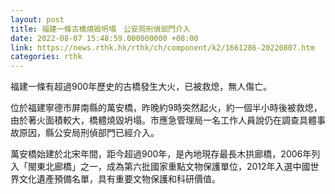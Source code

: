 ```yaml
---
layout: post
title: 福建一條古橋燒毀坍塌　公安局刑偵部門介入
date: 2022-08-07 15:48:59.000000000 +08:00
link: https://news.rthk.hk/rthk/ch/component/k2/1661286-20220807.htm
categories: rthk
---
```


福建一條有超過900年歷史的古橋發生大火，已被救熄，無人傷亡。

位於福建寧德市屏南縣的萬安橋，昨晚約9時突然起火，約一個半小時後被救熄，由於著火面積較大，橋體燒毀坍塌。市應急管理局一名工作人員說仍在調查具體事故原因，縣公安局刑偵部門已經介入。

萬安橋始建於北宋年間，距今超過900年，是內地現存最長木拱廊橋，2006年列入「閩東北廊橋」之一，成為第六批國家重點文物保護單位，2012年入選中國世界文化遺產預備名單，具有重要文物保護和科研價值。

